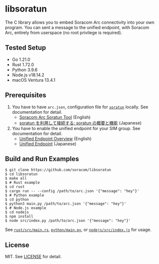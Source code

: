 # libsoratun

The C library allows you to embed Soracom Arc connectivity into your own program. You can sent a message to the unified endpoint, with Soracom Arc, entirely from userspace (no root privilege is required).

## Tested Setup

- Go 1.21.0
- Rust 1.72.0
- Python 3.9.6
- Node.js v18.14.2
- macOS Ventura 13.4.1

## Prerequisites

1. You have to have `arc.json`, configuration file for [`soratun`](https://github.com/soracom/soratun/) locally. See documentation for detail.
   - [Soracom Arc Soratun Tool](https://developers.soracom.io/en/docs/arc/soratun/) (English)
   - [soratun を利用して接続する: soratun の概要と機能](https://users.soracom.io/ja-jp/docs/arc/soratun-overview/) (Japanese)
2. You have to enable the unified endpoint for your SIM group. See documentation for detail.
   - [Unified Endpoint Overview](https://developers.soracom.io/en/docs/unified-endpoint/) (English)
   - [Unified Endpoint](https://users.soracom.io/ja-jp/docs/unified-endpoint/) (Japanese)

## Build and Run Examples

```console
$ git clone https://github.com/soracom/libsoratun
$ cd libsoratun
$ make all
$ # Rust example
$ cd rust
$ cargo run -- --config /path/to/arc.json '{"message": "hey"}'
$ # Python example
$ cd python
$ python3 main.py /path/to/arc.json '{"message": "hey"}'
$ # Node.js example
$ cd nodejs
$ npm install
$ node src/index.py /path/to/arc.json '{"message": "hey"}'
```

See [`rust/src/main.rs`](rust/src/main.rs), [`python/main.py`](python/main.py), or [`nodejs/src/index.js`](nodejs/src/index.js) for usage.

## License

MIT. See [LICENSE](LICENSE) for detail.
